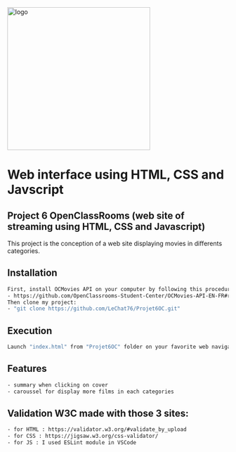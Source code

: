 <img width="325" alt="logo" src="https://user-images.githubusercontent.com/119883313/234912169-1855ec76-3ad7-43d7-8966-1c126753902b.png">

# Web interface using HTML, CSS and Javscript
## Project 6 OpenClassRooms (web site of streaming using HTML, CSS and Javascript)
This project is the conception of a web site displaying movies in differents
 categories.
## Installation
```sh
First, install OCMovies API on your computer by following this procedure:
- https://github.com/OpenClassrooms-Student-Center/OCMovies-API-EN-FR#readme
Then clone my project:
- "git clone https://github.com/LeChat76/Projet6OC.git"

```
## Execution
```sh
Launch "index.html" from "Projet6OC" folder on your favorite web navigator.
```
## Features
```sh
- summary when clicking on cover
- caroussel for display more films in each categories
```

## Validation W3C made with those 3 sites:
```sh
- for HTML : https://validator.w3.org/#validate_by_upload
- for CSS : https://jigsaw.w3.org/css-validator/
- for JS : I used ESLint module in VSCode
```
